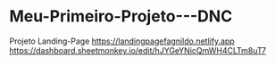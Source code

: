 # Meu-Primeiro-Projeto---DNC
Projeto Landing-Page
https://landingpagefagnildo.netlify.app
https://dashboard.sheetmonkey.io/edit/hJYGeYNicQmWH4CLTm8uT7
